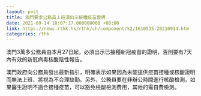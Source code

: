 ```yaml
---
layout: post
title: 澳門要求公務員上班須出示接種疫苗證明
date: 2021-09-14 18:07:17.000000000 +08:00
link: https://news.rthk.hk/rthk/ch/component/k2/1610535-20210914.htm
categories: rthk
---
```


澳門3萬多公務員由本月27日起，必須出示已接種新冠疫苗的證明，否則要有7天內有效的新冠病毒核酸陰性報告。

澳門政府向公務員發出最新指引，明確表示如果因為未能提供疫苗接種或核酸證明而無法上班，將視為不合理缺勤。另外，公務員要在非辦公時間進行核酸檢測，如果醫生證明不適合接種疫苗，可以豁免檢酸檢測費用，其他的需自費檢測。
